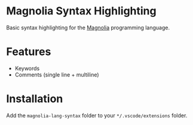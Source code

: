 # Magnolia Syntax Highlighting
Basic syntax highlighting for the [Magnolia](https://github.com/magnolia-lang/magnolia-lang) programming language.

# Features
- Keywords
- Comments (single line + multiline)

# Installation
Add the `magnolia-lang-syntax` folder to your `*/.vscode/extensions` folder.